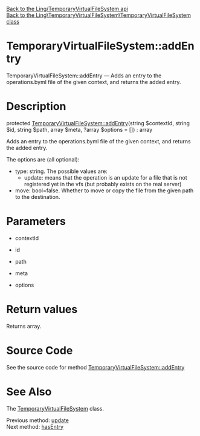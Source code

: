 [Back to the Ling/TemporaryVirtualFileSystem api](https://github.com/lingtalfi/TemporaryVirtualFileSystem/blob/master/doc/api/Ling/TemporaryVirtualFileSystem.md)<br>
[Back to the Ling\TemporaryVirtualFileSystem\TemporaryVirtualFileSystem class](https://github.com/lingtalfi/TemporaryVirtualFileSystem/blob/master/doc/api/Ling/TemporaryVirtualFileSystem/TemporaryVirtualFileSystem.md)


TemporaryVirtualFileSystem::addEntry
================



TemporaryVirtualFileSystem::addEntry — Adds an entry to the operations.byml file of the given context, and returns the added entry.




Description
================


protected [TemporaryVirtualFileSystem::addEntry](https://github.com/lingtalfi/TemporaryVirtualFileSystem/blob/master/doc/api/Ling/TemporaryVirtualFileSystem/TemporaryVirtualFileSystem/addEntry.md)(string $contextId, string $id, string $path, array $meta, ?array $options = []) : array




Adds an entry to the operations.byml file of the given context, and returns the added entry.


The options are (all optional):

- type: string. The possible values are:
     - update: means that the operation is an update for a file that is not registered yet in the vfs (but probably exists
         on the real server)
- move: bool=false. Whether to move or copy the file from the given path to the destination.




Parameters
================


- contextId

    

- id

    

- path

    

- meta

    

- options

    


Return values
================

Returns array.








Source Code
===========
See the source code for method [TemporaryVirtualFileSystem::addEntry](https://github.com/lingtalfi/TemporaryVirtualFileSystem/blob/master/TemporaryVirtualFileSystem.php#L179-L245)


See Also
================

The [TemporaryVirtualFileSystem](https://github.com/lingtalfi/TemporaryVirtualFileSystem/blob/master/doc/api/Ling/TemporaryVirtualFileSystem/TemporaryVirtualFileSystem.md) class.

Previous method: [update](https://github.com/lingtalfi/TemporaryVirtualFileSystem/blob/master/doc/api/Ling/TemporaryVirtualFileSystem/TemporaryVirtualFileSystem/update.md)<br>Next method: [hasEntry](https://github.com/lingtalfi/TemporaryVirtualFileSystem/blob/master/doc/api/Ling/TemporaryVirtualFileSystem/TemporaryVirtualFileSystem/hasEntry.md)<br>

